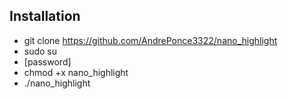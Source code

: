 ## Installation 

- git clone https://github.com/AndrePonce3322/nano_highlight
- sudo su
- [password]
- chmod +x nano_highlight
- ./nano_highlight
